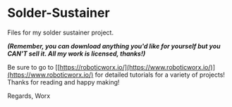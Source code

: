 # Solder-Sustainer
Files for my solder sustainer project.

**_(Remember, you can download anything you'd like for yourself but you CAN'T sell it. All my work is licensed, thanks!)_**

Be sure to go to [[https://roboticworx.io/](https://www.roboticworx.io/)](https://www.roboticworx.io/) for detailed tutorials for a variety of projects! 
Thanks for reading and happy making!

Regards,
Worx
